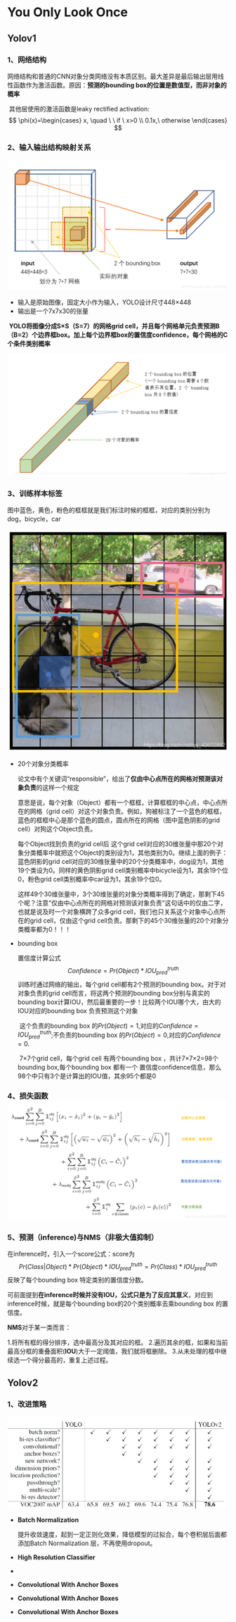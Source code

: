# You Only Look  Once

## Yolov1

### 1、网络结构

​	网络结构和普通的CNN对象分类网络没有本质区别。最大差异是最后输出层用线性函数作为激活函数。原因：**预测的bounding box的位置是数值型，而非对象的概率**

​	其他层使用的激活函数是leaky rectified activation:
$$
\phi(x)=\begin{cases}
x,   \quad \ \ if   \ x>0 \\
0.1x,\ otherwise
\end{cases}
$$

### 2、输入输出结构映射关系

![2](../image/2.png)

- 输入是原始图像，固定大小作为输入，YOLO设计尺寸448×448
- 输出是一个7x7x30的张量

​       **YOLO将图像分成S×S（S=7）的网格grid cell，并且每个网格单元负责预测B（B=2）个边界框box。加上每个边界框box的置信度confidence，每个网格的C个条件类别概率**

![3](..\image\3.png)

### 3、训练样本标签

图中蓝色，黄色，粉色的框框就是我们标注时候的框框，对应的类别分别为 dog，bicycle，car

![4](..\image\4.png)

- 20个对象分类概率

  ​	论文中有个关键词“responsible”，给出了**仅由中心点所在的网格对预测该对象负责**的这样一个规定

  ​	 意思是说，每个对象（Object）都有一个框框，计算框框的中心点，中心点所在的网格（grid cell）对这个对象负责。例如，狗被标注了一个蓝色的框框，蓝色的框框中心是那个蓝色的圆点，圆点所在的网格（图中蓝色阴影的grid cell）对狗这个Object负责。

   	每个Object找到负责的grid cell后 这个grid cell对应的30维张量中那20个对象分类概率中就把这个Object的类别设为1，其他类别为0。继续上面的例子：蓝色阴影的grid cell对应的30维张量中的20个分类概率中，dog设为1，其他19个类设为0。同样的黄色阴影grid cell类别概率中bicycle设为1，其余19个位0，粉色grid cell类别概率中car设为1，其余19个位0。

  ​	 这样49个30维张量中，3个30维张量的对象分类概率得到了确定，那剩下45个呢？注意"仅由中心点所在的网格对预测该对象负责"这句话中的仅由二字，也就是说及时一个对象横跨了众多grid cell，我们也只关系这个对象中心点所在的grid cell，仅由这个grid cell负责。那剩下的45个30维张量的20个对象分类概率都为0！！！
  ​

- bounding box 

  置信度计算公式
  $$
  Confidence = Pr(Object)*IOU_{pred}^{truth}
  $$
  ​	训练时通过网络的输出，每个grid cell都有2个预测的bounding box。对于对对象负责的grid cell而言，将这两个预测的bounding box分别与真实的bounding box计算IOU，然后最重要的一步！比较两个IOU哪个大，由大的IOU对应的bounding box 负责预测这个对象

  ​	这个负责的bounding box 的$Pr(Object) = 1$,对应的$Confidence = IOU_{pred}^{truth}$;不负责的bounding box 的$Pr(Object) = 0$,对应的$Confidence  = 0$.

  ​	7×7个grid cell，每个grid cell 有两个bounding box ，共计7×7×2=98个bounding box,每个bounding box 都有一个 置信度confidence信息，那么98个中只有3个是计算出的IOU值，其余95个都是0

### 4、损失函数![6](..\image\6.png)

### 5、预测（inference)与NMS（非极大值抑制）

在inference时，引入一个score公式：score为
$$
Pr(Class|Object)*Pr(Object)*IOU_{pred}^{truth} = Pr(Class)*IOU_{pred}^{truth}
$$
反映了每个bounding box 特定类别的置信度分数。

可前面提到**在inference时候并没有IOU，公式只是为了反应其意义**，对应到inference时候，就是每个bounding box的20个类别概率去乘bounding box 的置信度。

**NMS**对于某一类而言：

1.将所有框的得分排序，选中最高分及其对应的框。
2.遍历其余的框，如果和当前最高分框的重叠面积(**IOU**)大于一定阈值，我们就将框删除。
3.从未处理的框中继续选一个得分最高的，重复上述过程。

## Yolov2

### 1、改进策略

![7](..\image\7.jpg)

- **Batch Normalization**

  提升收敛速度，起到一定正则化效果，降低模型的过拟合，每个卷积层后面都添加Batch Normalization 层，不再使用dropout。

- **High Resolution Classifier**

- ​

- **Convolutional With Anchor Boxes**

- **Convolutional With Anchor Boxes**

- **Convolutional With Anchor Boxes**